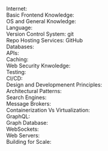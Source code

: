 Internet:  
Basic Frontend Knowledge:  
OS and General Knowledge:  
Language:    
Version Control System: git  
Repo Hosting Services: GitHub  
Databases:   
APIs:   
Caching:  
Web Security Knwoledge:  
Testing:  
CI/CD:  
Design and Developmenent Principles:  
Architectural Patterns:  
Search Engines:  
Message Brokers:  
Containerization Vs Virtualization:  
GraphQL:  
Graph Database:  
WebSockets:  
Web Servers:  
Building for Scale:  
